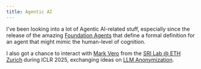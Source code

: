 ```yaml
---
title: Agentic AI
---
```

I've been looking into a lot of Agentic AI-related stuff, especially since the release of the amazing [Foundation Agents](https://arxiv.org/pdf/2504.01990) that define a formal definition for an agent that might mimic the human-level of cognition.

I also got a chance to interact with [Mark Vero](https://www.sri.inf.ethz.ch/people/markvero) from the [SRI Lab @ ETH Zurich](https://www.sri.inf.ethz.ch/) during ICLR 2025, exchanging ideas on [LLM Anonymization](agents/anonymization.md).



